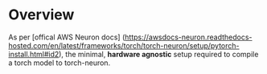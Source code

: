 # Overview

As per [offical AWS Neuron docs]
(https://awsdocs-neuron.readthedocs-hosted.com/en/latest/frameworks/torch/torch-neuron/setup/pytorch-install.html#id2), 
the minimal, **hardware agnostic** setup required to compile a torch model to torch-neuron.
